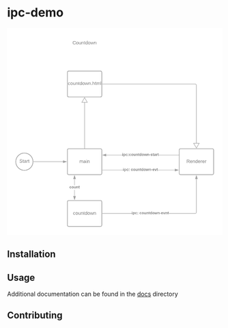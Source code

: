 # ipc-demo
![diagram](docs/diagram.png)

## Installation

## Usage

Additional documentation can  be found in the [docs](./docs) directory

## Contributing



